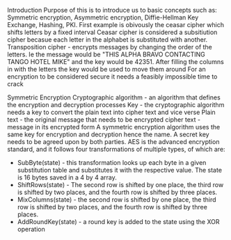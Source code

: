 Introduction
Purpose of this is to introduce us to basic concepts such as: Symmetric encryption, Asymmetric encryption, Diffie-Hellman Key Exchange, Hashing, PKI.
First example is obivously the ceasar cipher which shifts letters by a fixed interval
Ceasar cipher is considered a subsitiution cipher becasue each letter in the alphabet is substituted with another. 
Transposition cipher - encrypts messages by changing the order of the letters. Ie the message would be "THIS ALPHA BRAVO CONTACTING TANGO HOTEL MIKE" and the key would be 42351. After filling the columns in with the letters the key would be used to move them around
For an encryption to be considered secure it needs a feasibly impossible time to crack 


Symmetric Encryption
Cryptographic algorithm - an algorithm that defines the encryption and decryption processes
Key - the cryptographic algorithm needs a key to convert the plain text into cipher text and vice verse
Plain text - the original message that needs to be encrypted
cipher text - message in its encrypted form
A symmetric encryption algorithm uses the same key for encryption and decryption hence the name. A secret key needs to be agreed upon by both parties.
	AES is the advanced encryption standard, and it follows four transformations of multiple types, of which are:
-  SubByte(state) - this transformation looks up each byte in a given substitution table and substitutes it with the respective value. The state is 16 bytes saved in a 4 by 4 array.
 - ShiftRows(state) - The second row is shifted by one place, the third row is shifted by two places, and the fourth row is shifted by three places. 
- MixColumns(state) - the second row is shifted by one place, the third row is shifted by two places, and the fourth row is shifted by three places.
- AddRoundKey(state) - a round key is added to the state using the XOR operation